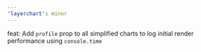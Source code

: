 ```yaml
---
'layerchart': minor
---
```


feat: Add `profile` prop to all simplified charts to log initial render performance using `console.time`
